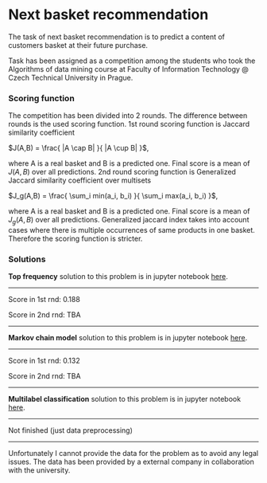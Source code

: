 # Next basket recommendation

The task of next basket recommendation is to predict a content of customers basket at their future purchase.

Task has been assigned as a competition among the students who took the Algorithms of data mining course at Faculty of 
Information Technology @ Czech Technical University in Prague.

### Scoring function

The competition has been divided into 2 rounds. The difference between rounds is the used scoring function.
1st round scoring function is Jaccard similarity coefficient

$J(A,B) = \frac{ |A \cap B| }{ |A \cup B| }$,

where A is a real basket and B is a predicted one. Final score is a mean of $J(A,B)$ over all predictions.
2nd round scoring function is Generalized Jaccard similarity coefficient over multisets

$J_g(A,B) = \frac{ \sum_i min(a_i, b_i) }{ \sum_i max(a_i, b_i) }$,

where A is a real basket and B is a predicted one. Final score is a mean of $J_g(A,B)$ over all predictions. Generalized
jaccard index takes into account cases where there is multiple occurrences of same products in one basket. Therefore the
scoring function is stricter.

### Solutions

**Top frequency** solution to this problem is in jupyter notebook [here](top-frequency.ipynb).

------------------------

Score in 1st rnd: 0.188

Score in 2nd rnd: TBA

---------------------------


**Markov chain model** solution to this problem is in jupyter notebook [here](markov-chain-model.ipynb).

------------------------

Score in 1st rnd: 0.132

Score in 2nd rnd: TBA

---------------------------

**Multilabel classification** solution to this problem is in jupyter notebook [here](multilabel-classification.ipynb).

------------------------

Not finished (just data preprocessing)

---------------------------

Unfortunately I cannot provide the data for the problem as to avoid any legal issues. The data has been provided by
a external company in collaboration with the university.
